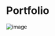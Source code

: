 # Portfolio
![image](https://github.com/Abhishamathew/Portfolio/assets/75195705/7c34cfa0-4a66-414e-86cf-e683c367bddf)

